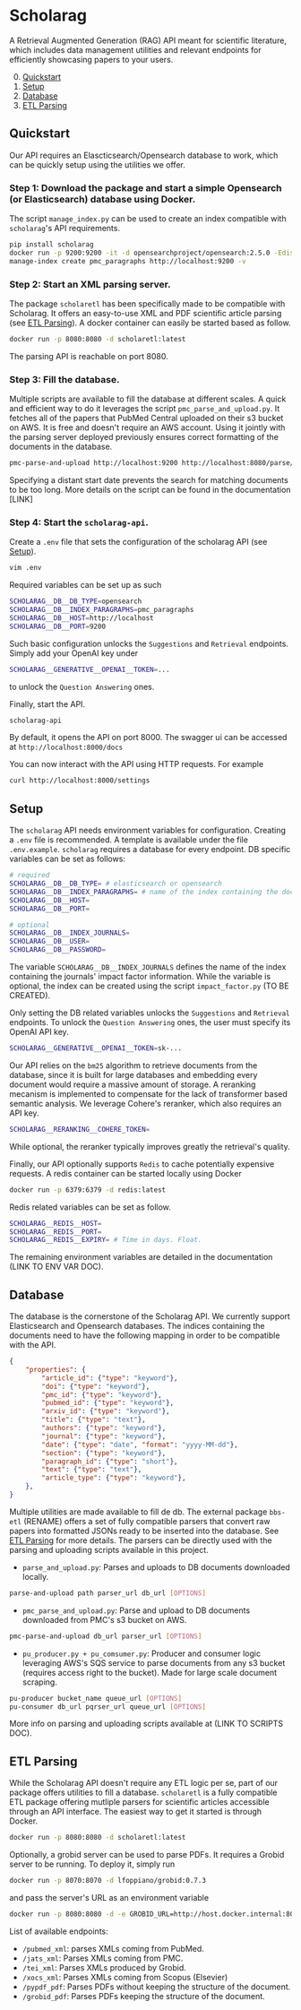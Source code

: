 # Scholarag

A Retrieval Augmented Generation (RAG) API meant for scientific literature, which includes data management utilities and relevant endpoints for efficiently showcasing papers to your users.

0. [Quickstart](#quickstart)
1. [Setup](#setup)
2. [Database](#database)
3. [ETL Parsing](#etl-parsing)

## Quickstart

Our API requires an Elascticsearch/Opensearch database to work, which can be quickly setup using the utilities we offer.

### Step 1: Download the package and start a simple Opensearch (or Elasticsearch) database using Docker.

The script `manage_index.py` can be used to create an index compatible with `scholarag`'s API requirements.

```bash
pip install scholarag
docker run -p 9200:9200 -it -d opensearchproject/opensearch:2.5.0 -Ediscovery.type=single-node -Eplugins.security.disabled=true
manage-index create pmc_paragraphs http://localhost:9200 -v
```

### Step 2: Start an XML parsing server.

The package `scholaretl` has been specifically made to be compatible with Scholarag. It offers an easy-to-use XML and PDF scientific article parsing (see [ETL Parsing](#etl-parsing)). A docker container can easily be started based as follow.

```bash
docker run -p 8080:8080 -d scholaretl:latest
```
The parsing API is reachable on port 8080.

### Step 3: Fill the database.

Multiple scripts are available to fill the database at different scales. A quick and efficient way to do it leverages the script `pmc_parse_and_upload.py`. It fetches all of the papers that PubMed Central uploaded on their s3 bucket on AWS. It is free and doesn't require an AWS account. Using it jointly with the parsing server deployed previously ensures correct formatting of the documents in the database.

```bash
pmc-parse-and-upload http://localhost:9200 http://localhost:8080/parse/jats_xml --start-date 01-01-1800 -v --batch-size=20
```

Specifying a distant start date prevents the search for matching documents to be too long. More details on the script can be found in the documentation [LINK]

### Step 4: Start the `scholarag-api`.

Create a `.env` file that sets the configuration of the scholarag API (see [Setup](#setup)).

```bash
vim .env
```
Required variables can be set up as such

```bash
SCHOLARAG__DB__DB_TYPE=opensearch
SCHOLARAG__DB__INDEX_PARAGRAPHS=pmc_paragraphs
SCHOLARAG__DB__HOST=http://localhost
SCHOLARAG__DB__PORT=9200
```
Such basic configuration unlocks the `Suggestions` and `Retrieval` endpoints. Simply add your OpenAI key under

```bash
SCHOLARAG__GENERATIVE__OPENAI__TOKEN=...
```
to unlock the `Question Answering` ones.

Finally, start the API.

```bash
scholarag-api
```

By default, it opens the API on port 8000. The swagger ui can be accessed at `http://localhost:8000/docs`

You can now interact with the API using HTTP requests. For example

```bash
curl http://localhost:8000/settings
```


## Setup

The `scholarag` API needs environment variables for configuration. Creating a `.env` file is recommended. A template is available under the file `.env.example`.
`scholarag` requires a database for every endpoint. DB specific variables can be set as follows:

```bash
# required
SCHOLARAG__DB__DB_TYPE= # elasticsearch or opensearch
SCHOLARAG__DB__INDEX_PARAGRAPHS= # name of the index containing the documents
SCHOLARAG__DB__HOST=
SCHOLARAG__DB__PORT=

# optional
SCHOLARAG__DB__INDEX_JOURNALS=
SCHOLARAG__DB__USER=
SCHOLARAG__DB__PASSWORD=
```

The variable `SCHOLARAG__DB__INDEX_JOURNALS` defines the name of the index containing the journals' impact factor information. While the variable is optional, the index can be created using the script `impact_factor.py` (TO BE CREATED).

Only setting the DB related variables unlocks the `Suggestions` and `Retrieval` endpoints. To unlock the `Question Answering` ones, the user must specify its OpenAI API key.

```bash
SCHOLARAG__GENERATIVE__OPENAI__TOKEN=sk-...
```

Our API relies on the `bm25` algorithm to retrieve documents from the database, since it is built for large databases and embedding every document would require a massive amount of storage. A reranking mecanism is implemented to compensate for the lack of transformer based semantic analysis. We leverage Cohere's reranker, which also requires an API key.

```bash
SCHOLARAG__RERANKING__COHERE_TOKEN=
```

While optional, the reranker typically improves greatly the retrieval's quality.

Finally, our API optionally supports `Redis` to cache potentially expensive requests. A redis container can be started locally using Docker

```bash
docker run -p 6379:6379 -d redis:latest
```

Redis related variables can be set as follow.

```bash
SCHOLARAG__REDIS__HOST=
SCHOLARAG__REDIS__PORT=
SCHOLARAG__REDIS__EXPIRY= # Time in days. Float.
```

The remaining environment variables are detailed in the documentation (LINK TO ENV VAR DOC).


## Database

The database is the cornerstone of the Scholarag API. We currently support Elasticsearch and Opensearch databases. The indices containing the documents need to have the following mapping in order to be compatible with the API.

```json
{
    "properties": {
        "article_id": {"type": "keyword"},
        "doi": {"type": "keyword"},
        "pmc_id": {"type": "keyword"},
        "pubmed_id": {"type": "keyword"},
        "arxiv_id": {"type": "keyword"},
        "title": {"type": "text"},
        "authors": {"type": "keyword"},
        "journal": {"type": "keyword"},
        "date": {"type": "date", "format": "yyyy-MM-dd"},
        "section": {"type": "keyword"},
        "paragraph_id": {"type": "short"},
        "text": {"type": "text"},
        "article_type": {"type": "keyword"},
    },
}
```
Multiple utilities are made available to fill de db. The external package `bbs-etl` (RENAME) offers a set of fully compatible parsers that convert raw papers into formatted JSONs ready to be inserted into the database. See [ETL Parsing](#etl-parsing) for more details.
The parsers can be directly used with the parsing and uploading scripts available in this project.

* `parse_and_upload.py`: Parses and uploads to DB documents downloaded locally.
```bash
parse-and-upload path parser_url db_url [OPTIONS]
```
* `pmc_parse_and_upload.py`: Parse and upload to DB documents downloaded from PMC's s3 bucket on AWS.
```bash
pmc-parse-and-upload db_url parser_url [OPTIONS]
```
* `pu_producer.py + pu_comsumer.py`: Producer and consumer logic leveraging AWS's SQS service to parse documents from any s3 bucket (requires access right to the bucket). Made for large scale document scraping.
```bash
pu-producer bucket_name queue_url [OPTIONS]
pu-consumer db_url pqrser_url queue_url [OPTIONS]
```

More info on parsing and uploading scripts available at (LINK TO SCRIPTS DOC).

## ETL Parsing

While the Scholarag API doesn't require any ETL logic per se, part of our package offers utilities to fill a database. `scholaretl` is a fully compatible ETL package offering mutliple parsers for scientific articles accessible through an API interface. The easiest way to get it started is through Docker.

```bash
docker run -p 8080:8080 -d scholaretl:latest
```

Optionally, a grobid server can be used to parse PDFs. It requires a Grobid server to be running. To deploy it, simply run

```bash
docker run -p 8070:8070 -d lfoppiano/grobid:0.7.3
```

and pass the server's URL as an environment variable

```bash
docker run -p 8080:8080 -d -e GROBID_URL=http://host.docker.internal:8070 scholaretl:latest
```

List of available endpoints:
* `/pubmed_xml`: parses XMLs coming from PubMed.
* `/jats_xml`: Parses XMLs coming from PMC.
* `/tei_xml`: Parses XMLs produced by Grobid.
* `/xocs_xml`: Parses XMLs coming from Scopus (Elsevier)
* `/pypdf_pdf`: Parses PDFs without keeping the structure of the document.
* `/grobid_pdf`: Parses PDFs keeping the structure of the document.
